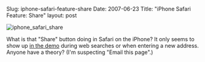 Slug: iphone-safari-feature-share
Date: 2007-06-23
Title: "iPhone Safari Feature: Share"
layout: post

<img alt="iphone_safari_share" class="at-xid-6a010534988cd3970b0120a5b369ee970c" src="https://steveivy.typepad.com/.a/6a010534988cd3970b0120a5b369ee970c-pi" />

What is that &quot;Share&quot; button doing in Safari on the iPhone? It only seems to show up [in the demo](http://www.apple.com/iphone/usingiphone/guidedtour.html) during web searches or when entering a new address. Anyone have a theory? (I&#39;m suspecting &quot;Email this page&quot;.)
